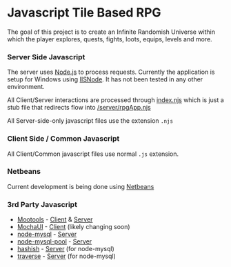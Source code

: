 Javascript Tile Based RPG
=========================

The goal of this project is to create an Infinite Randomish Universe within which the player explores, quests, fights, loots, equips, levels and more.

### Server Side Javascript


The server uses [Node.js](http://www.nodejs.org) to process requests.
Currently the application is setup for Windows using [IISNode](https://github.com/tjanczuk/iisnode).
It has not been tested in any other environment.

All Client/Server interactions are processed through [index.njs](https://github.com/Probed/RPG/blob/master/index.njs) which is just a stub file that redirects flow into [/server/rpgApp.njs](https://github.com/Probed/RPG/blob/master/server/rpgApp.njs)

All Server-side-only javascript files use the extension `.njs`


### Client Side / Common Javascript

All Client/Common javascript files use normal `.js` extension.


### Netbeans


Current development is being done using [Netbeans](http://www.netbeans.org/)

### 3rd Party Javascript

* [Mootools](http://www.mootools.com) - [Client](https://github.com/Probed/RPG/tree/master/client/mootools) & [Server](https://github.com/Probed/RPG/blob/master/server/mootools-core-1.4.2-server.njs)
* [MochaUI](http://mochaui.org/) - [Client](https://github.com/Probed/RPG/tree/master/client/mochaui) (likely changing soon)
* [node-mysql](https://github.com/felixge/node-mysql) - [Server](https://github.com/Probed/RPG/tree/master/node_modules)
* [node-mysql-pool](https://github.com/Kijewski/node-mysql-pool) - [Server](https://github.com/Probed/RPG/tree/master/node_modules)
* [hashish](http://github.com/substack/node-hashish) - [Server](https://github.com/Probed/RPG/tree/master/node_modules) (for node-mysql)
* [traverse](http://github.com/substack/js-traverse) - [Server](https://github.com/Probed/RPG/tree/master/node_modules) (for node-mysql)
